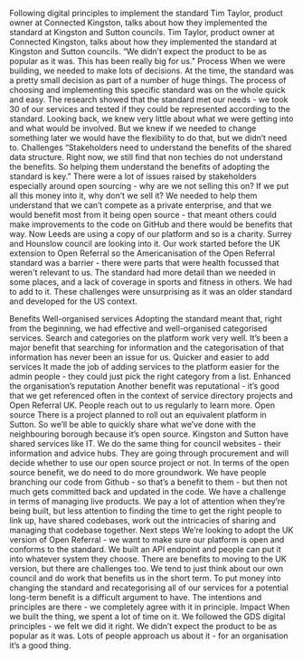 Following digital principles to implement the standard
Tim Taylor, product owner at Connected Kingston, talks about how they implemented the standard at Kingston and Sutton councils.
Tim Taylor, product owner at Connected Kingston, talks about how they implemented the standard at Kingston and Sutton councils.
“We didn’t expect the product to be as popular as it was. This has been really big for us.”
Process
When we were building, we needed to make lots of decisions. At the time, the standard was a pretty small decision as part of a number of huge things. The process of choosing and implementing this specific standard was on the whole quick and easy. The research showed that the standard met our needs - we took 30 of our services and tested if they could be represented according to the standard.
Looking back, we knew very little about what we were getting into and what would be involved. But we knew if we needed to change something later we would have the flexibility to do that, but we didn’t need to.
Challenges
“Stakeholders need to understand the benefits of the shared data structure. Right now, we still find that non techies do not understand the benefits. So helping them understand the benefits of adopting the standard is key.”
There were a lot of issues raised by stakeholders especially around open sourcing - why are we not selling this on? If we put all this money into it, why don’t we sell it?
We needed to help them understand that we can’t compete as a private enterprise, and that we would benefit most from it being open source - that meant others could make improvements to the code on GitHub and there would be benefits that way. Now Leeds are using a copy of our platform and so is a charity. Surrey and Hounslow council are looking into it.
Our work started before the UK extension to Open Referral so the Americanisation of the Open Referral standard was a barrier - there were parts that were health focussed that weren't relevant to us. The standard had more detail than we needed in some places, and a lack of coverage in sports and fitness in others.
We had to add to it. These challenges were unsurprising as it was an older standard and developed for the US context.

Benefits
Well-organised services
Adopting the standard meant that, right from the beginning, we had effective and well-organised categorised services. Search and categories on the platform work very well. It’s been a major benefit that searching for information and the categorisation of that information has never been an issue for us.
Quicker and easier to add services
It made the job of adding services to the platform easier for the admin people - they could just pick the right category from a list.
Enhanced the organisation’s reputation
Another benefit was reputational - it’s good that we get referenced often in the context of service directory projects and Open Referral UK. People reach out to us regularly to learn more.
Open source
There is a project planned to roll out an equivalent platform in Sutton. So we’ll be able to quickly share what we’ve done with the neighbouring borough because it’s open source. Kingston and Sutton have shared services like IT. We do the same thing for council websites - their information and advice hubs. They are going through procurement and will decide whether to use our open source project or not.
In terms of the open source benefit, we do need to do more groundwork. We have people branching our code from Github - so that’s a benefit to them - but then not much gets committed back and updated in the code. We have a challenge in terms of managing live products. We pay a lot of attention when they’re being built, but less attention to finding the time to get the right people to link up, have shared codebases, work out the intricacies of sharing and managing that codebase together.
Next steps
We’re looking to adopt the UK version of Open Referral - we want to make sure our platform is open and conforms to the standard. We built an API endpoint and people can put it into whatever system they choose.
There are benefits to moving to the UK version, but there are challenges too. We tend to just think about our own council and do work that benefits us in the short term. To put money into changing the standard and recategorising all of our services for a potential long-term benefit is a difficult argument to have. The intentions and principles are there - we completely agree with it in principle.
Impact
When we built the thing, we spent a lot of time on it. We followed the GDS digital principles - we felt we did it right. We didn’t expect the product to be as popular as it was. Lots of people approach us about it - for an organisation it’s a good thing.
